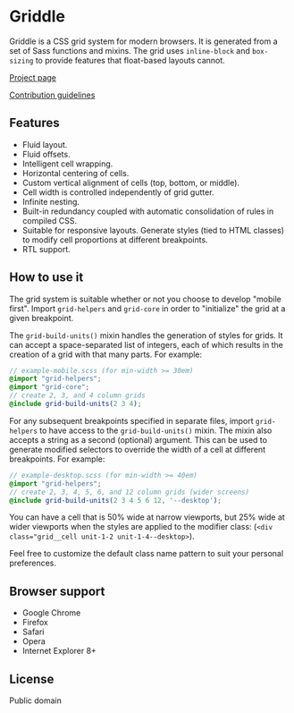 # Griddle

Griddle is a CSS grid system for modern browsers. It is generated from a set of Sass functions and mixins. The grid uses `inline-block` and `box-sizing` to provide features that float-based layouts cannot.

[Project page](http://necolas.github.com/griddle/)

[Contribution guidelines](https://github.com/necolas/issue-guidelines)

## Features

* Fluid layout.
* Fluid offsets.
* Intelligent cell wrapping.
* Horizontal centering of cells.
* Custom vertical alignment of cells (top, bottom, or middle).
* Cell width is controlled independently of grid gutter.
* Infinite nesting.
* Built-in redundancy coupled with automatic consolidation of rules in compiled CSS.
* Suitable for responsive layouts. Generate styles (tied to HTML classes) to modify cell proportions at different breakpoints.
* RTL support.

## How to use it

The grid system is suitable whether or not you choose to develop "mobile first". Import `grid-helpers` and `grid-core` in order to "initialize" the grid at a given breakpoint.

The `grid-build-units()` mixin handles the generation of styles for grids. It can accept a space-separated list of integers, each of which results in the creation of a grid with that many parts. For example:

```scss
// example-mobile.scss (for min-width >= 30em)
@import "grid-helpers";
@import "grid-core";
// create 2, 3, and 4 column grids
@include grid-build-units(2 3 4);
```

For any subsequent breakpoints specified in separate files, import `grid-helpers` to have access to the `grid-build-units()` mixin. The mixin also accepts a string as a second (optional) argument. This can be used to generate modified selectors to override the width of a cell at different breakpoints. For example:

```scss
// example-desktop.scss (for min-width >= 40em)
@import "grid-helpers";
// create 2, 3, 4, 5, 6, and 12 column grids (wider screens)
@include grid-build-units(2 3 4 5 6 12, '--desktop');
```

You can have a cell that is 50% wide at narrow viewports, but 25% wide at wider viewports when the styles are applied to the modifier class: (`<div class="grid__cell unit-1-2 unit-1-4--desktop>`).

Feel free to customize the default class name pattern to suit your personal preferences.

## Browser support

* Google Chrome
* Firefox
* Safari
* Opera
* Internet Explorer 8+

## License

Public domain
